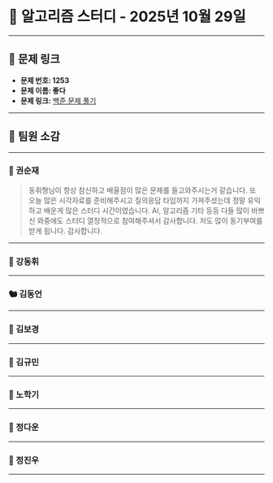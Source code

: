 # 📘 알고리즘 스터디 - 2025년 10월 29일

---

## 🔗 문제 링크

- **문제 번호: 1253** 
- **문제 이름: 좋다** 
- **문제 링크:** [백준 문제 풀기](https://www.acmicpc.net/problem/1253)

---

## 💬 팀원 소감

---

### 🐥 권순재

> 동휘형님이 항상 참신하고 배울점이 많은 문제를 들고와주시는거 같습니다. 또 오늘 많은 시각자료를 준비해주시고 질의응답 타임까지 가져주셨는데 정말 유익하고 배운게 많은 스터디 시간이였습니다.
AI, 알고리즘 기타 등등 다들 많이 바쁘신 와중에도 스터디 열정적으로 참여해주셔서 감사합니다. 저도 많이 동기부여를 받게 됩니다. 감사합니다.

---

### 🐰 강동휘

> 

---

### 🐿️ 김동언

> 

---

### 🐺 김보경

> 

---

### 🐘 김규민

> 

---

### 🐼 노학기

> 

---

### 🐑 정다운

> 

---

### 🐳 정진우

> 

---

